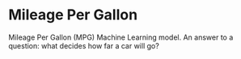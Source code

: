 # Mileage Per Gallon
Mileage Per Gallon (MPG) Machine Learning model. An answer to a question: what decides how far a car will go?
